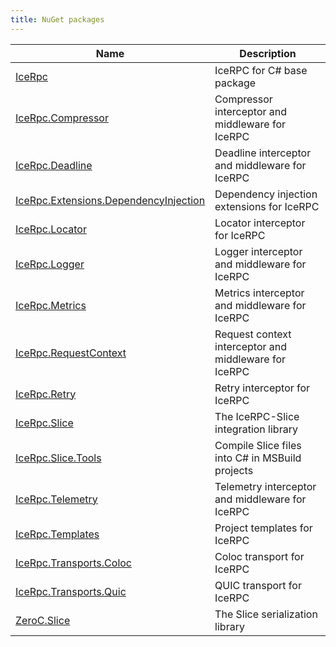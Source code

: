 ```yaml
---
title: NuGet packages
---
```


| Name                                                                            | Description                                           |
|---------------------------------------------------------------------------------|-------------------------------------------------------|
| [IceRpc][icerpc]                                                                | IceRPC for C# base package                            |
| [IceRpc.Compressor][icerpc-compressor]                                          | Compressor interceptor and middleware for IceRPC      |
| [IceRpc.Deadline][icerpc-deadline]                                              | Deadline interceptor and middleware for IceRPC        |
| [IceRpc.Extensions.DependencyInjection][icerpc-extensions-dependency-injection] | Dependency injection extensions for IceRPC            |
| [IceRpc.Locator][icerpc-locator]                                                | Locator interceptor for IceRPC                        |
| [IceRpc.Logger][icerpc-logger]                                                  | Logger interceptor and middleware for IceRPC          |
| [IceRpc.Metrics][icerpc-metrics]                                                | Metrics interceptor and middleware for IceRPC         |
| [IceRpc.RequestContext][icerpc-request-context]                                 | Request context interceptor and middleware for IceRPC |
| [IceRpc.Retry][icerpc-retry]                                                    | Retry interceptor for IceRPC                          |
| [IceRpc.Slice][icerpc-slice]                                                    | The IceRPC-Slice integration library                  |
| [IceRpc.Slice.Tools][icerpc-slice-tools]                                        | Compile Slice files into C# in MSBuild projects       |
| [IceRpc.Telemetry][icerpc-telemetry]                                            | Telemetry interceptor and middleware for IceRPC       |
| [IceRpc.Templates][icerpc-templates]                                            | Project templates for IceRPC                          |
| [IceRpc.Transports.Coloc][icerpc-transports-coloc]                              | Coloc transport for IceRPC                            |
| [IceRpc.Transports.Quic][icerpc-transports-quic]                                | QUIC transport for IceRPC                             |
| [ZeroC.Slice][zeroc-slice]                                                      | The Slice serialization library                       |

[icerpc]: https://www.nuget.org/packages/IceRpc
[icerpc-compressor]: https://www.nuget.org/packages/IceRpc.Compressor
[icerpc-deadline]: https://www.nuget.org/packages/IceRpc.Deadline
[icerpc-extensions-dependency-injection]: https://www.nuget.org/packages/IceRpc.Extensions.DependencyInjection
[icerpc-locator]: https://www.nuget.org/packages/IceRpc.Locator
[icerpc-logger]: https://www.nuget.org/packages/IceRpc.Logger
[icerpc-metrics]: https://www.nuget.org/packages/IceRpc.Metrics
[icerpc-request-context]: https://www.nuget.org/packages/IceRpc.RequestContext
[icerpc-retry]: https://www.nuget.org/packages/IceRpc.Retry
[icerpc-slice]: https://www.nuget.org/packages/IceRpc.Slice
[icerpc-slice-tools]: https://www.nuget.org/packages/IceRpc.Slice.Tools
[icerpc-telemetry]: https://www.nuget.org/packages/IceRpc.Telemetry
[icerpc-templates]: https://www.nuget.org/packages/IceRpc.Templates
[icerpc-transports-coloc]: https://www.nuget.org/packages/IceRpc.Transports.Coloc
[icerpc-transports-quic]: https://www.nuget.org/packages/IceRpc.Transports.Quic
[zeroc-slice]: https://www.nuget.org/packages/ZeroC.Slice
